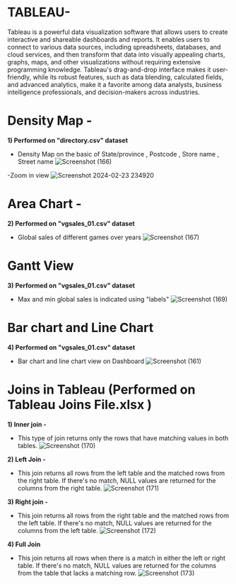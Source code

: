 # TABLEAU- 

Tableau is a powerful data visualization software that allows users to create interactive and shareable dashboards and reports. It enables users to connect to various data sources, including spreadsheets, databases, and cloud services, and then transform that data into visually appealing charts, graphs, maps, and other visualizations without requiring extensive programming knowledge. Tableau's drag-and-drop interface makes it user-friendly, while its robust features, such as data blending, calculated fields, and advanced analytics, make it a favorite among data analysts, business intelligence professionals, and decision-makers across industries.
# Density Map - 
**1) Performed on "directory.csv" dataset**
- Density Map on the basic of State/province , Postcode , Store name , Street name
![Screenshot (166)](https://github.com/Ankit34818/Data-Analytics/assets/109851006/f282e8e9-2a92-4575-8867-dc35e6a77fad) 

-Zoom in view
![Screenshot 2024-02-23 234920](https://github.com/Ankit34818/Data-Analytics/assets/109851006/d70cd34a-ab2b-4dce-851b-8b8a5912426a) 

# Area Chart -
**2) Performed on "vgsales_01.csv" dataset**
- Global sales of different games over years
![Screenshot (167)](https://github.com/Ankit34818/Data-Analytics/assets/109851006/41da1652-363b-493d-a052-2947f9a45813)
 
# Gantt View 
**3) Performed on "vgsales_01.csv" dataset** 
 - Max and min global sales is indicated using "labels"
![Screenshot (169)](https://github.com/Ankit34818/Data-Analytics/assets/109851006/8a37b01c-ba6a-4d97-966e-e1a36f106f25)

# Bar chart and Line Chart
**4) Performed on "vgsales_01.csv" dataset** 
- Bar chart and line chart view on Dashboard
![Screenshot (161)](https://github.com/Ankit34818/Data-Analytics/assets/109851006/65cce0a1-d1a3-41c0-b2cf-2a8b94d41fe3)

# Joins in Tableau (Performed on Tableau Joins File.xlsx )
**1) Inner join -**
- This type of join returns only the rows that have matching values in both tables.
  ![Screenshot (170)](https://github.com/Ankit34818/Data-Analytics/assets/109851006/2d75a8da-1cd2-4626-82b8-aeaabe641697)
  
**2) Left Join -**
- This join returns all rows from the left table and the matched rows from the right table. If there's no match, NULL values are returned for the columns from the right table.
![Screenshot (171)](https://github.com/Ankit34818/Data-Analytics/assets/109851006/346f8f7b-05b6-4207-8e82-d6b30eb40014)

**3) Right join -**
- This join returns all rows from the right table and the matched rows from the left table. If there's no match, NULL values are returned for the columns from the left table.
![Screenshot (172)](https://github.com/Ankit34818/Data-Analytics/assets/109851006/5b799070-5270-4df3-bf68-19fba065c64a)

**4) Full Join**
- This join returns all rows when there is a match in either the left or right table. If there's no match, NULL values are returned for the columns from the table that lacks a matching row.
![Screenshot (173)](https://github.com/Ankit34818/Data-Analytics/assets/109851006/a4ffa6c1-6618-45dc-a549-c88ecb22c93b)





